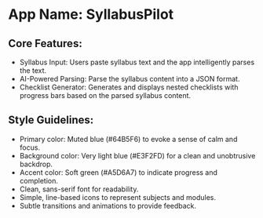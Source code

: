 # **App Name**: SyllabusPilot

## Core Features:

- Syllabus Input: Users paste syllabus text and the app intelligently parses the text.
- AI-Powered Parsing: Parse the syllabus content into a JSON format.
- Checklist Generator: Generates and displays nested checklists with progress bars based on the parsed syllabus content.

## Style Guidelines:

- Primary color: Muted blue (#64B5F6) to evoke a sense of calm and focus.
- Background color: Very light blue (#E3F2FD) for a clean and unobtrusive backdrop.
- Accent color: Soft green (#A5D6A7) to indicate progress and completion.
- Clean, sans-serif font for readability.
- Simple, line-based icons to represent subjects and modules.
- Subtle transitions and animations to provide feedback.